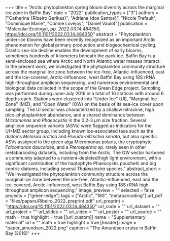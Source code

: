 +++
title = "Arctic phytoplankton spring bloom diversity across the marginal ice zone in Baffin Bay"
date = "2022"
publication_types = ["3"]
authors = ["Catherine {Ribeiro Gerikas}", "Adriana {dos Santos}", "Nicole Trefault", "Dominique Marie", "Connie Lovejoy", "Daniel Vaulot"]
publication = "Molecular Ecology), _pp. 2022.03.14.484350_, https://doi.org/10.1101/2022.03.14.484350"
abstract = "Phytoplankton under-ice blooms have been recently recognized as an important Arctic phenomenon for global primary production and biogeochemical cycling. Drastic sea-ice decline enables the development of early blooms, sometimes hundreds of kilometers beneath the pack ice. Baffin Bay is a semi-enclosed sea where Arctic and North Atlantic water masses interact. In the present work, we investigated the phytoplankton community structure across the marginal ice zone between the ice-free, Atlantic-influenced, east and the ice-covered, Arctic-influenced, west Baffin Bay using 18S rRNA high-throughput amplicon sequencing, and numerous environmental and biological data collected in the scope of the Green Edge project. Sampling was performed during June-July 2016 in a total of 16 stations with around 6 depths each. Stations were clustered into ″Under Ice″ (UI), ″Marginal Ice Zone″ (MIZ), and ″Open Water″ (OW) on the basis of its sea-ice cover upon sampling. The UI sector was characterized by a shallow nitracline, high pico-phytoplankton abundance, and a shared dominance between *Micromonas* and *Phaeocystis* in the 0.2-3 μm size fraction. Several amplicon sequence variants (ASVs) were flagged as indicators for the UI+MIZ sector group, including known ice-associated taxa such as the diatoms *Melosira arctica* and *Pseudo-nitzschia seriata*, but also specific ASVs assigned to the green alga Micromonas polaris, the cryptophyte *Falcomonas daucoides*, and a *Pterosperma* sp. rarely seen in other metabarcoding datasets, including from the Arctic. The OW sector harbored a community adapted to a nutrient-depleted/high light environment, with a significant contribution of the haptophyte Phaeocystis pouchetii and big centric diatoms, including several *Thalassiosira* species."
abstract_short = "We investigated the phytoplankton community structure across the marginal ice zone between the ice-free, Atlantic-influenced, east and the ice-covered, Arctic-influenced, west Baffin Bay using 18S rRNA high-throughput amplicon sequencing."
image_preview = ""
selected = false
projects = ["green-edge"]
tags = ["Arctic", "18S", "metabarcoding"]
url_pdf = "files/papers/Ribeiro_2022_preprint.pdf"
url_preprint = "https://doi.org/10.1101/2022.03.14.484350"
url_code = ""
url_dataset = ""
url_project = ""
url_slides = ""
url_video = ""
url_poster = ""
url_source = ""
math = true
highlight = true
[[url_custom]]
    name = "Supplementary material"
    url = ""
math = true
highlight = true
[header]
image = "paper_amundsen_2022.png"
caption = "The Amundsen cruise in Baffin Bay (2016)"
+++
